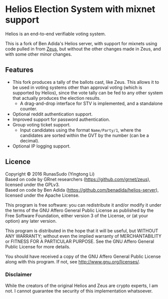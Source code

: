 # Helios Election System with mixnet support

Helios is an end-to-end verifiable voting system.

This is a fork of Ben Adida's Helios server, with support for mixnets using code pulled in from [Zeus](https://github.com/grnet/zeus), but without the other changes made in Zeus, and with some other minor changes.

## Features

* This fork produces a tally of the ballots cast, like Zeus. This allows it to be used in voting systems other than approval voting (which is supported by Helios), since the vote tally can be fed to any other system that actually produces the election results.
  * A drag-and-drop interface for STV is implemented, and a standalone counter.
* Optional reddit authentication support.
* Improved support for password authentication.
* Group voting ticket support.
  * Input candidates using the format `Name/Party/1`, where the candidates are sorted within the GVT by the number (can be a decimal).
* Optional IP logging support.

## Licence

Copyright © 2016 RunasSudo (Yingtong Li)    
Based on code by GRnet researchers (https://github.com/grnet/zeus), licensed under the GPLv3.    
Based on code by Ben Adida (https://github.com/benadida/helios-server), licensed under the Apache License.

This program is free software: you can redistribute it and/or modify
it under the terms of the GNU Affero General Public License as published by
the Free Software Foundation, either version 3 of the License, or
(at your option) any later version.

This program is distributed in the hope that it will be useful,
but WITHOUT ANY WARRANTY; without even the implied warranty of
MERCHANTABILITY or FITNESS FOR A PARTICULAR PURPOSE.  See the
GNU Affero General Public License for more details.

You should have received a copy of the GNU Affero General Public License
along with this program.  If not, see <http://www.gnu.org/licenses/>.

### Disclaimer

While the creators of the original Helios and Zeus are crypto experts, I am not. I cannot guarantee the security of this implementation whatsoever.
